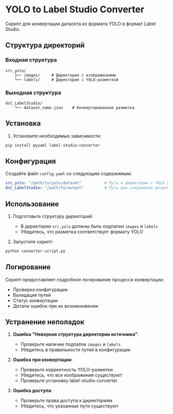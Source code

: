# YOLO to Label Studio Converter

Скрипт для конвертации датасета из формата YOLO в формат Label Studio.

## Структура директорий

### Входная структура
```
src_yolo/
    ├── images/     # Директория с изображениями
    └── labels/     # Директория с YOLO-разметкой
```

### Выходная структура
```
dst_LabelStudio/
    └── dataset_name.json    # Конвертированная разметка
```

## Установка

1. Установите необходимые зависимости:
```bash
pip install pyyaml label-studio-converter
```

## Конфигурация

Создайте файл `config.yaml` со следующим содержимым:

```yaml
src_yolo: "/path/to/yolo/dataset"          # Путь к директории с YOLO датасетом
dst_LabelStudio: "/path/to/output"         # Путь для сохранения результата
```

## Использование

1. Подготовьте структуру директорий:
   - В директории `src_yolo` должны быть подпапки `images` и `labels`
   - Убедитесь, что разметка соответствует формату YOLO

2. Запустите скрипт:
```bash
python converter-script.py
```

## Логирование

Скрипт предоставляет подробное логирование процесса конвертации:
- Проверка конфигурации
- Валидация путей
- Статус конвертации
- Детали ошибок при их возникновении

## Устранение неполадок

1. **Ошибка "Неверная структура директории источника"**:
   - Проверьте наличие подпапок `images` и `labels`
   - Убедитесь в правильности путей в конфигурации

2. **Ошибка при конвертации**:
   - Проверьте корректность YOLO-разметки
   - Убедитесь, что все изображения существуют
   - Проверьте установку label-studio-converter

3. **Ошибка доступа**:
   - Проверьте права доступа к директориям
   - Убедитесь, что указанные пути существуют